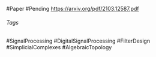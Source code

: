#Paper #Pending https://arxiv.org/pdf/2103.12587.pdf
###### Tags
#SignalProcessing #DigitalSignalProcessing #FilterDesign #SimplicialComplexes #AlgebraicTopology
